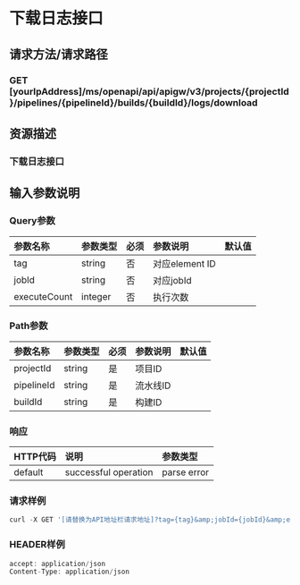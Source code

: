 # 下载日志接口

## 请求方法/请求路径

### GET  \[yourIpAddress\]/ms/openapi/api/apigw/v3/projects/{projectId}/pipelines/{pipelineId}/builds/{buildId}/logs/download

## 资源描述

### 下载日志接口

## 输入参数说明

### Query参数

| 参数名称 | 参数类型 | 必须 | 参数说明 | 默认值 |
| :--- | :--- | :--- | :--- | :--- |
| tag | string | 否 | 对应element ID |  |
| jobId | string | 否 | 对应jobId |  |
| executeCount | integer | 否 | 执行次数 |  |

### Path参数

| 参数名称 | 参数类型 | 必须 | 参数说明 | 默认值 |
| :--- | :--- | :--- | :--- | :--- |
| projectId | string | 是 | 项目ID |  |
| pipelineId | string | 是 | 流水线ID |  |
| buildId | string | 是 | 构建ID |  |

### 响应

| HTTP代码 | 说明 | 参数类型 |
| :--- | :--- | :--- |
| default | successful operation | parse error |

### 请求样例

```javascript
curl -X GET '[请替换为API地址栏请求地址]?tag={tag}&amp;jobId={jobId}&amp;executeCount={executeCount}'
```

### HEADER样例

```javascript
accept: application/json
Content-Type: application/json
```

